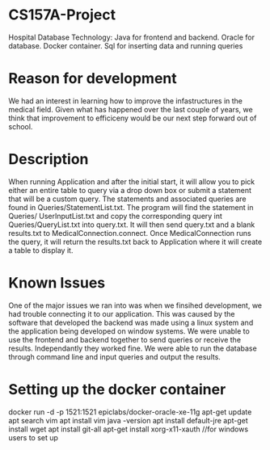 # CS157A-Project 
Hospital Database
Technology: Java for frontend and backend. Oracle for database. Docker container. Sql for inserting data and running queries

# Reason for development
We had an interest in learning how to improve the infastructures in the medical field. Given what has happened over the last couple of years, we think that
improvement to efficiceny would be our next step forward out of school. 

# Description
When running Application and after the initial start, it will allow you to pick either an entire table to query via a drop down box or submit a statement 
that will be a custom query. The statements and associated queries are found in Queries/StatementList.txt. The program will find the statement in Queries/
UserInputList.txt and copy the corresponding query int Queries/QueryList.txt into query.txt. It will then send query.txt and a blank results.txt to 
MedicalConnection.connect. Once MedicalConnection runs the query, it will return the results.txt back to Application where it will create a table to display
it.

# Known Issues
One of the major issues we ran into was when we finsihed development, we had trouble connecting it to our application. This was caused by the software that 
developed the backend was made using a linux system and the application being developed on window systems. We were unable to use the frontend and backend 
together to send queries or receive the results. Independantly they worked fine. We were able to run the database through command line and input queries and 
output the results. 

# Setting up the docker container
docker run -d -p 1521:1521 epiclabs/docker-oracle-xe-11g
apt-get update
apt search vim
apt install vim
java -version
apt install default-jre
apt-get install wget
apt install git-all
apt-get install xorg-x11-xauth //for windows users to set up 

